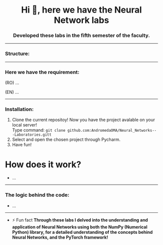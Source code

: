 <h1 align="center">Hi 👋, here we have the Neural Network labs</h1>
<h3 align="center">Developed these labs in the fifth semester of the faculty.</h3>

---

<h3 align="left">Structure:</h3>

---

<h3 align="left">Here we have the requirement:</h3>

(RO) ...

(EN) ...

---

<h3 align="left">Installation:</h3>

1. Clone the current repositoy! Now you have the project avalable on your local server!</br>
 Type command: ```git clone github.com:AndromedaOMA/Neural_Networks---Laboratories.gitt```
2. Select and open the chosen project through Pycharm.
3. Have fun!


# How does it work?

- ...

---

<h3 align="left">The logic behind the code:</h3>

  - ...
    
---

- ⚡ Fun fact **Through these labs I delved into the understanding and application of Neural Networks using both the NumPy (Numerical Python) library, for a detailed understanding of the concepts behind Neural Networks, and the PyTorch framework!**
